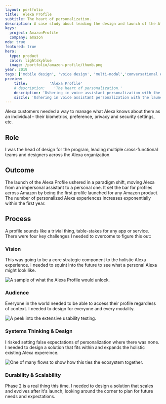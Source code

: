 ```yaml
---
layout: portfolio
title:  Alexa Profile
subtitle: The heart of personalization.
description: A case study about leading the design and launch of the Alexa Profile.
keys:
  project: AmazonProfile
  company: amazon
nda: true
featured: true
hero:
  type: product
  color: lightskyblue
  image: /portfolio/amazon-profile/thumb.png
year: 2019
tags: ['mobile design', 'voice design', 'multi-modal','conversational design', 'personalization', '0-to-1', 'product design', 'leadership', 'platform']
preview:
    title:          'Alexa Profile'
    # description:    'The heart of personalization.'
    description: 'Ushering in voice assistant personalization with the launch of the Alexa Profile. A paradigm shift for the industry and the first person-level profile across Amazon and the landscape of voice assistants.'
    sizzle: 'Ushering in voice assistant personalization with the launch of the Alexa Profile. A paradigm shift for the industry and the first person-level profile across Amazon and the landscape of voice assistants.'
---
```


Alexa customers needed a way to manage what Alexa knows about them as an individual – their biometrics, preference, privacy and security settings, etc.

## Role
I was the head of design for the program, leading multiple cross-functional teams and designers across the Alexa organization.

## Outcome
The launch of the Alexa Profile ushered in a paradigm shift, moving Alexa from an impersonal assistant to a personal one. It set the bar for profiles across Amazon by being the first profile launched for any Amazon product. The number of personalized Alexa experiences increases exponentially within the first year.

## Process
A profile sounds like a trivial thing, table-stakes for any app or service. There were four key challenges I needed to overcome to figure this out:

### Vision
This was going to be a core strategic component to the holistic Alexa experience. I needed to squint into the future to see what a personal Alexa might look like.

![A sample of what the Alexa Profile would unlock.](/portfolio/amazon-profile/profile1.png)

### Audience
Everyone in the world needed to be able to access their profile regardless of context. I needed to design for everyone and every modality.

![A peek into the extensive usability testing.](/portfolio/amazon-profile/profile2.png)

### Systems Thinking & Design
I risked setting false expectations of personalization where there was none. I needed to design a solution that fits within and expands the holistic existing Alexa expereince.

![One of many flows to show how this ties the ecosystem together.](/portfolio/amazon-profile/profile3.png)

### Durability & Scalability
Phase 2 is a real thing this time. I needed to design a solution that scales and evolves after it's launch, looking around the corner to plan for future needs and expectations.